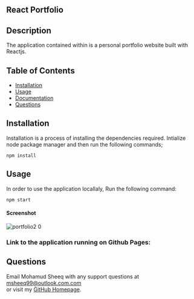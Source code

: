 ## React Portfolio


## Description
  
 The application contained within is a personal portfolio website built with Reactjs.

## Table of Contents

- [Installation](##Installation)
- [Usage](##Usage)
- [Documentation](##Documentation)
- [Questions](##Questions)

## Installation

Installation is a process of installing the dependencies required.
Intialize node package manager and then run the following commands;

```script
npm install
```

## Usage

In order to use the application locallaly, Run the following command:

```script
npm start
```

#### Screenshot


![portfolio2 0](https://user-images.githubusercontent.com/113865888/226114211-0d0be99b-3798-4faa-ad77-5bfa2ffd918c.png)


### Link to the application running on Github Pages: 

## Questions

Email Mohamud Sheeq with any support questions at [msheeq99@outlook.com.com](mailto:msheeq990@outlook.com)\
or visit my [GitHub Homepage](https://github.com/msheeq99).
